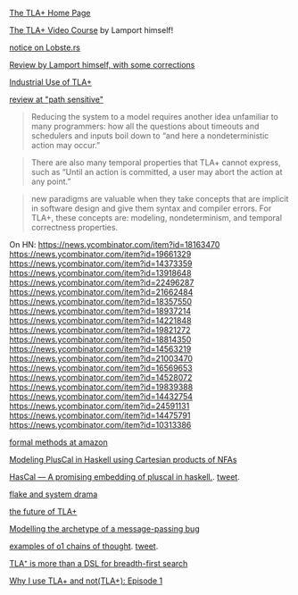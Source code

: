 [The TLA+ Home Page](http://lamport.azurewebsites.net/tla/tla.html)

[The TLA+ Video Course](http://lamport.azurewebsites.net/video/videos.html) by Lamport himself!

[notice on Lobste.rs](https://lobste.rs/s/rvnotp/book_review_practical_tla)

[Review by Lamport himself, with some corrections](https://lamport.azurewebsites.net/tla/practical-tla.html?back-link=learning.html)

[Industrial Use of TLA+](https://lamport.azurewebsites.net/tla/industrial-use.html)

[review at "path sensitive"](http://www.pathsensitive.com/2019/05/book-review-practical-tla.html)

> Reducing the system to a model requires another idea unfamiliar to many programmers: how all the questions about timeouts and schedulers and inputs boil down to “and here a nondeterministic action may occur.”

>  There are also many temporal properties that TLA+ cannot express, such as “Until an action is committed, a user may abort the action at any point.”

> new paradigms are valuable when they take concepts that are implicit in software design and give them syntax and compiler errors. For TLA+, these concepts are: modeling, nondeterminism, and temporal correctness properties. 

On HN: https://news.ycombinator.com/item?id=18163470 https://news.ycombinator.com/item?id=19661329 https://news.ycombinator.com/item?id=14373359 https://news.ycombinator.com/item?id=13918648 https://news.ycombinator.com/item?id=22496287 https://news.ycombinator.com/item?id=21662484 https://news.ycombinator.com/item?id=18357550 https://news.ycombinator.com/item?id=18937214 https://news.ycombinator.com/item?id=14221848 https://news.ycombinator.com/item?id=19821272 https://news.ycombinator.com/item?id=18814350 https://news.ycombinator.com/item?id=14563219 https://news.ycombinator.com/item?id=21003470 https://news.ycombinator.com/item?id=16569653 https://news.ycombinator.com/item?id=14528072 https://news.ycombinator.com/item?id=19839388 https://news.ycombinator.com/item?id=14432754 https://news.ycombinator.com/item?id=24591131 https://news.ycombinator.com/item?id=14475791 https://news.ycombinator.com/item?id=10313386

[formal methods at amazon](https://lamport.azurewebsites.net/tla/formal-methods-amazon.pdf)

[Modeling PlusCal in Haskell using Cartesian products of NFAs](https://www.haskellforall.com/2022/03/modeling-pluscal-in-haskell-using.html)

[HasCal — A promising embedding of pluscal in haskell.](https://twitter.com/MenschOhneMusil/status/1515736571328495617). [tweet](https://twitter.com/GabriellaG439/status/1510715275385061377).

[flake and system drama](https://twitter.com/ProgrammerDude/status/1767443302092075133)

[the future of TLA+](https://news.ycombinator.com/item?id=41382828)

[Modelling the archetype of a message-passing bug](https://medium.com/@polyglot_factotum/modelling-a-message-passing-bug-with-tla-baaf090a688d)

[examples of o1 chains of thought](https://x.com/tszzl/status/1836649329207185908). [tweet](https://x.com/teortaxesTex/status/1836801962253402522).

[TLA⁺ is more than a DSL for breadth-first search](https://lobste.rs/s/zl0e71/tla_is_more_than_dsl_for_breadth_first)

[Why I use TLA+ and not(TLA+): Episode 1](https://protocols-made-fun.com/specification/modelchecking/tlaplus/quint/2024/10/05/tla-and-not-tla.html)


